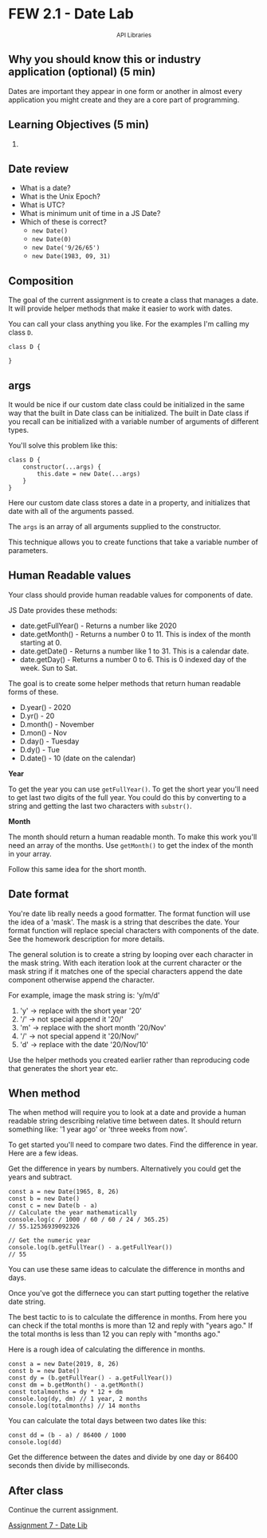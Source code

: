 <!-- .slide: data-background="./Images/header.svg" data-background-repeat="none" data-background-size="40% 40%" data-background-position="center 10%" class="header" -->
# FEW 2.1 - Date Lab

<small style="display:block;text-align:center">API Libraries</small>

<!-- Put a link to the slides so that students can find them -->

<!-- ➡️ [**Slides**](/Syllabus-Template/Slides/Lesson1.html ':ignore') -->

<!-- > -->

## Why you should know this or industry application (optional) (5 min)

Dates are important they appear in one form or another in almost every application you might create and they are a core part of programming. 

## Learning Objectives (5 min)

1. 

## Date review

- What is a date?
- What is the Unix Epoch?
- What is UTC? 
- What is minimum unit of time in a JS Date?
- Which of these is correct?	
	- `new Date()`
	- `new Date(0)`
	- `new Date('9/26/65')`
	- `new Date(1983, 09, 31)`


## Composition 

The goal of the current assignment is to create a class that manages a date. It will provide helper methods that make it easier to work with dates. 

You can call your class anything you like. For the examples I'm calling my class `D`.

```JS
class D {

}
```

## args

It would be nice if our custom date class could be initialized in the same way that the built in Date class can be initialized. The built in Date class if you recall can be initialized with a variable number of arguments of different types. 

You'll solve this problem like this: 

```JS
class D {
	constructor(...args) {
		this.date = new Date(...args)
	}
}
```

Here our custom date class stores a date in a property, and initializes that date with all of the arguments passed. 

The `args` is an array of all arguments supplied to the constructor. 

This technique allows you to create functions that take a variable number of parameters. 

## Human Readable values 

Your class should provide human readable values for components of date. 

JS Date provides these methods: 

- date.getFullYear() - Returns a number like 2020
- date.getMonth() - Returns a number 0 to 11. This is index of the month starting at 0.
- date.getDate() - Returns a number like 1 to 31. This is a calendar date. 
- date.getDay() - Returns a number 0 to 6. This is 0 indexed day of the week. Sun to Sat. 

The goal is to create some helper methods that return human readable forms of these. 

- D.year() - 2020
- D.yr() - 20
- D.month() - November
- D.mon() - Nov
- D.day() - Tuesday
- D.dy() - Tue
- D.date() - 10 (date on the calendar)


**Year** 

To get the year you can use `getFullYear()`. To get the short year you'll need to get last two digits of the full year. You could do this by converting to a string and getting the last two characters with `substr()`. 

**Month**

The month should return a human readable month. To make this work you'll need an array of the months. Use `getMonth()` to get the index of the month in your array. 

Follow this same idea for the short month. 

## Date format

You're date lib really needs a good formatter. The format function will use the idea of a 'mask'. The mask is a string that describes the date. Your format function will replace special characters with components of the date. See the homework description for more details. 

The general solution is to create a string by looping over each character in the mask string. With each iteration look at the current character or the mask string if it matches one of the special characters append the date component otherwise append the character. 

For example, image the mask string is: 'y/m/d'

1. 'y' -> replace with the short year '20'
2. '/' -> not special append it '20/'
3. 'm' -> replace with the short month '20/Nov'
4. '/' -> not special append it '20/Nov/'
5. 'd' -> replace with the date '20/Nov/10'

Use the helper methods you created earlier rather than reproducing code that generates the short year etc. 

## When method 

The when method will require you to look at a date and provide a human readable string describing relative time between dates. It should return something like: '1 year ago' or 'three weeks from now'. 

To get started you'll need to compare two dates. Find the difference in year. Here are a few ideas. 

Get the difference in years by numbers. Alternatively you could get the years and subtract. 

```JS
const a = new Date(1965, 8, 26)
const b = new Date()
const c = new Date(b - a)
// Calculate the year mathematically
console.log(c / 1000 / 60 / 60 / 24 / 365.25)
// 55.12536939092326

// Get the numeric year
console.log(b.getFullYear() - a.getFullYear())
// 55
```

You can use these same ideas to calculate the difference in months and days. 

Once you've got the differnece you can start putting together the relative date string. 

The best tactic to is to calculate the difference in months. From here you can check if the total months is more than 12 and reply with "years ago." If the total months is less than 12 you can reply with "months ago." 

Here is a rough idea of calculating the difference in months. 

```JS
const a = new Date(2019, 8, 26)
const b = new Date()
const dy = (b.getFullYear() - a.getFullYear())
const dm = b.getMonth() - a.getMonth()
const totalmonths = dy * 12 + dm
console.log(dy, dm) // 1 year, 2 months
console.log(totalmonths) // 14 months
```

You can calculate the total days between two dates like this: 

```JS
const dd = (b - a) / 86400 / 1000
console.log(dd)
```

Get the difference between the dates and divide by one day or 86400 seconds then divide by milliseconds. 

## After class 

Continue the current assignment.

[Assignment 7 - Date Lib](../assignments/assignment-07.md)

